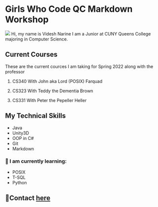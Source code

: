 # Girls Who Code QC Markdown Workshop
<img src = "https://ih1.redbubble.net/image.1156498190.4347/ur,pin_large_front,square,600x600.u3.jpg">
Hi, my name is Videsh Narine I am a Junior at CUNY Queens College majoring in Computer Science. 

## Current Courses

These are the current cources I am taking for Spring 2022 along with the professor

1. CS340 With John aka Lord (POSIX) Farquad

2. CS323 With Teddy the Dementia Brown

3. CS331 With Peter the Pepeller Heller

## My Technical Skills
* Java
* Unity3D
* OOP in C#
* Git
* Markdown

### 💾 I am currently learning:
* POSIX
* T-SQL
* Python

## 📨Contact [here](link)
